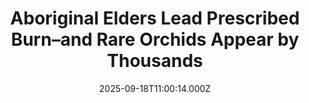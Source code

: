 ---
title: "Aboriginal Elders Lead Prescribed Burn–and Rare Orchids Appear by Thousands"
date: 2025-09-18T11:00:14.000Z
category: Human Kindness
externalLink: "https://www.goodnewsnetwork.org/aboriginal-elders-lead-prescribed-burn-and-rare-orchids-appear-by-thousands/"
image: ""
excerpt: "Recapturing ancestral responsibility and restoring endangered orchids are the themes coming out of Australia’s scorched grasslands. Burned by the cataclysmic bushfires of 2019, a national park called the Barrington Tops exploded in rare veined doubletail orchids, and now the traditional owners of the lands perform prescribed burns to aid these flowers in flourishing under duress […] The post Aboriginal Elders…"
---